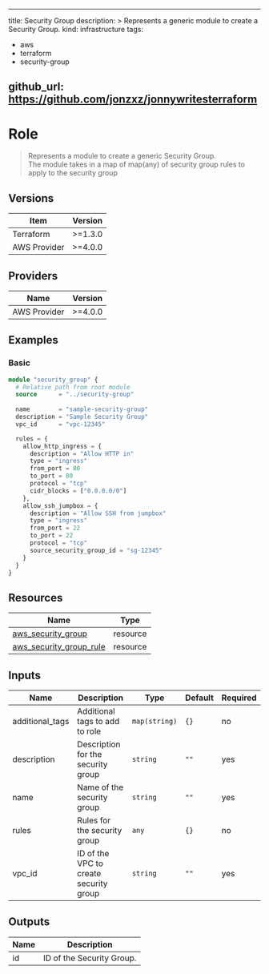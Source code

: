 
---
title: Security Group
description: >
  Represents a generic module to create a Security Group.
kind: infrastructure
tags:
  - aws 
  - terraform
  - security-group

github_url: https://github.com/jonzxz/jonnywritesterraform
---

# Role
  > Represents a module to create a generic Security Group. <br/>
  > The module takes in a map of map(any) of security group rules to apply to the security group <br/>

## Versions
| Item | Version |
| ---- | ------- |
| Terraform | >=1.3.0 |
| AWS Provider | >=4.0.0 |

## Providers
| Name | Version |
| ---- | ------- |
| AWS Provider | >=4.0.0 |

## Examples 
### Basic
```terraform
module "security_group" {
  # Relative path from root module
  source      = "../security-group"
  
  name        = "sample-security-group"
  description = "Sample Security Group"
  vpc_id      = "vpc-12345"

  rules = {
    allow_http_ingress = {
      description = "Allow HTTP in"
      type = "ingress"
      from_port = 80
      to_port = 80
      protocol = "tcp"
      cidr_blocks = ["0.0.0.0/0"]
    },
    allow_ssh_jumpbox = {
      description = "Allow SSH from jumpbox"
      type = "ingress"
      from_port = 22
      to_port = 22
      protocol = "tcp"
      source_security_group_id = "sg-12345"
    }
  }
}
```

## Resources
| Name | Type |
| ---- | ---- |
| [aws_security_group](https://registry.terraform.io/providers/hashicorp/aws/latest/docs/resources/security_group) | resource |
| [aws_security_group_rule](https://registry.terraform.io/providers/hashicorp/aws/latest/docs/resources/security_group_rule) | resource |

## Inputs
| Name | Description | Type | Default | Required |
| ---- | ----------- | ---- | ------- | -------- |
| additional_tags | Additional tags to add to role | `map(string)` | `{}` | no |
| description | Description for the security group | `string` | `""` | yes |
| name | Name of the security group | `string` | `""` | yes |
| rules | Rules for the security group | `any` | `{}` | no |
| vpc_id | ID of the VPC to create security group | `string` | `""` | yes |

## Outputs
| Name | Description |
| ---- | ----------- |
| id | ID of the Security Group. |